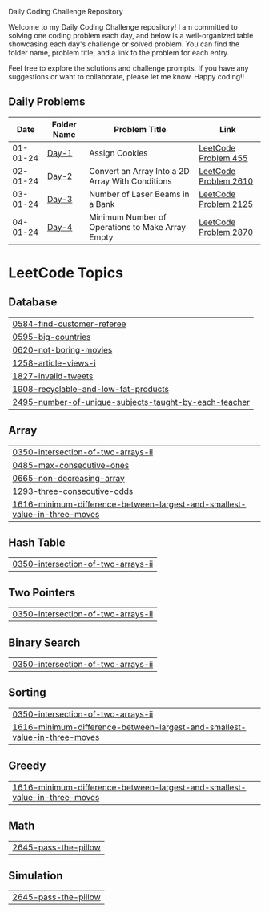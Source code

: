 Daily Coding Challenge Repository

Welcome to my Daily Coding Challenge repository! I am committed to solving one coding problem each day, and below is a well-organized table showcasing each day's challenge or solved problem. You can find the folder name, problem title, and a link to the problem for each entry.

Feel free to explore the solutions and challenge prompts. If you have any suggestions or want to collaborate, please let me know. Happy coding!!

## Daily Problems
| Date       | Folder Name          | Problem Title      | Link                                      |
|------------|----------------------|--------------------|-------------------------------------------|
| 01-01-24   | [Day-1](https://github.com/Adityacsbs/Leetcode/blob/60157cde56d392d4e50cd7692fd06ccb4387b5d7/Array/455.%20Assign%20Cookies.C%2B%2B) | Assign Cookies | [LeetCode Problem 455](https://leetcode.com/problems/assign-cookies/) |
| 02-01-24   | [Day-2](https://github.com/Adityacsbs/Leetcode/blob/60157cde56d392d4e50cd7692fd06ccb4387b5d7/Array/2610.%20Convert%20an%20Array%20Into%20a%202D%20Array%20With%20Conditions.C%2B%2B) | Convert an Array Into a 2D Array With Conditions | [LeetCode Problem 2610](https://leetcode.com/problems/convert-an-array-into-a-2d-array-with-conditions/) |
| 03-01-24    | [Day-3](https://github.com/Adityacsbs/Leetcode/blob/60157cde56d392d4e50cd7692fd06ccb4387b5d7/STRING/2125.%20Number%20of%20Laser%20Beams%20in%20a%20Bank.C%2B%2B) | Number of Laser Beams in a Bank | [LeetCode Problem 2125](https://leetcode.com/problems/sort-colors/) |
| 04-01-24   | [Day-4](https://github.com/Adityacsbs/Leetcode/tree/2f14daf50842889a3f7c68ec099c5f809e647b66/DAY-4) |  Minimum Number of Operations to Make Array Empty| [LeetCode Problem 2870](https://leetcode.com/problems/minimum-number-of-operations-to-make-array-empty/description/?envType=daily-question&envId=2024-01-04) |



<!---LeetCode Topics Start-->
# LeetCode Topics
## Database
|  |
| ------- |
| [0584-find-customer-referee](https://github.com/Adityacsbs/CodeZenith-A-Daily-Odyssey/tree/master/0584-find-customer-referee) |
| [0595-big-countries](https://github.com/Adityacsbs/CodeZenith-A-Daily-Odyssey/tree/master/0595-big-countries) |
| [0620-not-boring-movies](https://github.com/Adityacsbs/CodeZenith-A-Daily-Odyssey/tree/master/0620-not-boring-movies) |
| [1258-article-views-i](https://github.com/Adityacsbs/CodeZenith-A-Daily-Odyssey/tree/master/1258-article-views-i) |
| [1827-invalid-tweets](https://github.com/Adityacsbs/CodeZenith-A-Daily-Odyssey/tree/master/1827-invalid-tweets) |
| [1908-recyclable-and-low-fat-products](https://github.com/Adityacsbs/CodeZenith-A-Daily-Odyssey/tree/master/1908-recyclable-and-low-fat-products) |
| [2495-number-of-unique-subjects-taught-by-each-teacher](https://github.com/Adityacsbs/CodeZenith-A-Daily-Odyssey/tree/master/2495-number-of-unique-subjects-taught-by-each-teacher) |
## Array
|  |
| ------- |
| [0350-intersection-of-two-arrays-ii](https://github.com/Adityacsbs/CodeZenith-A-Daily-Odyssey/tree/master/0350-intersection-of-two-arrays-ii) |
| [0485-max-consecutive-ones](https://github.com/Adityacsbs/CodeZenith-A-Daily-Odyssey/tree/master/0485-max-consecutive-ones) |
| [0665-non-decreasing-array](https://github.com/Adityacsbs/CodeZenith-A-Daily-Odyssey/tree/master/0665-non-decreasing-array) |
| [1293-three-consecutive-odds](https://github.com/Adityacsbs/CodeZenith-A-Daily-Odyssey/tree/master/1293-three-consecutive-odds) |
| [1616-minimum-difference-between-largest-and-smallest-value-in-three-moves](https://github.com/Adityacsbs/CodeZenith-A-Daily-Odyssey/tree/master/1616-minimum-difference-between-largest-and-smallest-value-in-three-moves) |
## Hash Table
|  |
| ------- |
| [0350-intersection-of-two-arrays-ii](https://github.com/Adityacsbs/CodeZenith-A-Daily-Odyssey/tree/master/0350-intersection-of-two-arrays-ii) |
## Two Pointers
|  |
| ------- |
| [0350-intersection-of-two-arrays-ii](https://github.com/Adityacsbs/CodeZenith-A-Daily-Odyssey/tree/master/0350-intersection-of-two-arrays-ii) |
## Binary Search
|  |
| ------- |
| [0350-intersection-of-two-arrays-ii](https://github.com/Adityacsbs/CodeZenith-A-Daily-Odyssey/tree/master/0350-intersection-of-two-arrays-ii) |
## Sorting
|  |
| ------- |
| [0350-intersection-of-two-arrays-ii](https://github.com/Adityacsbs/CodeZenith-A-Daily-Odyssey/tree/master/0350-intersection-of-two-arrays-ii) |
| [1616-minimum-difference-between-largest-and-smallest-value-in-three-moves](https://github.com/Adityacsbs/CodeZenith-A-Daily-Odyssey/tree/master/1616-minimum-difference-between-largest-and-smallest-value-in-three-moves) |
## Greedy
|  |
| ------- |
| [1616-minimum-difference-between-largest-and-smallest-value-in-three-moves](https://github.com/Adityacsbs/CodeZenith-A-Daily-Odyssey/tree/master/1616-minimum-difference-between-largest-and-smallest-value-in-three-moves) |
## Math
|  |
| ------- |
| [2645-pass-the-pillow](https://github.com/Adityacsbs/CodeZenith-A-Daily-Odyssey/tree/master/2645-pass-the-pillow) |
## Simulation
|  |
| ------- |
| [2645-pass-the-pillow](https://github.com/Adityacsbs/CodeZenith-A-Daily-Odyssey/tree/master/2645-pass-the-pillow) |
<!---LeetCode Topics End-->